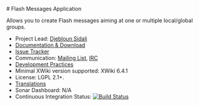 # Flash Messages Application

Allows you to create Flash messages aiming at one or multiple local/global groups.

* Project Lead: [Djebloun Sidali](http://www.xwiki.org/xwiki/bin/view/XWiki/Sidali)
* [Documentation & Download](http://extensions.xwiki.org/xwiki/bin/view/Extension/Flash+messages+application)
* [Issue Tracker](http://jira.xwiki.org/browse/XAFLASHM)
* Communication: [Mailing List](http://dev.xwiki.org/xwiki/bin/view/Community/MailingLists>), [IRC]( http://dev.xwiki.org/xwiki/bin/view/Community/IRC)
* [Development Practices](http://dev.xwiki.org)
* Minimal XWiki version supported: XWiki 6.4.1
* License: LGPL 2.1+.
* [Translations](http://l10n.xwiki.org/xwiki/bin/view/Contrib/FlashMessagesApplication)
* Sonar Dashboard: N/A
* Continuous Integration Status: [![Build Status](http://ci.xwiki.org/buildStatus/icon?job=Contrib%20-%20Flash%20Message%20Application)](http://ci.xwiki.org/job/Contrib%20-%20Flash%20Message%20Application/)

